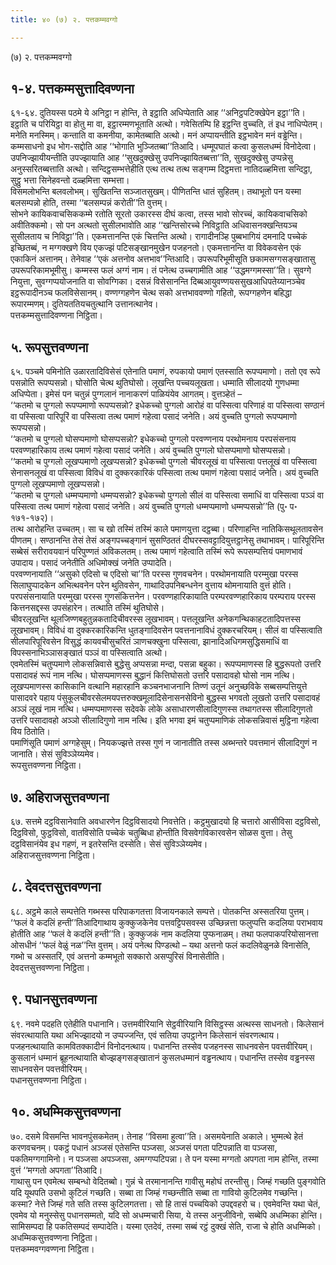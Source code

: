 ```yaml
---
title: ४० (७) २. पत्तकम्मवग्गो

---
```

(७) २. पत्तकम्मवग्गो  


## १-४. पत्तकम्मसुत्तादिवण्णना

६१-६४. दुतियस्स पठमे ये अनिट्ठा न होन्ति, ते इट्ठाति अधिप्पेताति आह ‘‘अनिट्ठपटिक्खेपेन इट्ठा’’ति। इट्ठाति च परियिट्ठा वा होतु मा वा, इट्ठारम्मणभूताति अत्थो। गवेसितम्पि हि इट्ठन्ति वुच्चति, तं इध नाधिप्पेतम्। मनेति मनस्मिम्। कन्ताति वा कमनीया, कामेतब्बाति अत्थो। मनं अप्पायन्तीति इट्ठभावेन मनं वड्ढेन्ति। कम्मसाधनो इध भोग-सद्दोति आह ‘‘भोगाति भुञ्जितब्बा’’तिआदि। धम्मूपघातं कत्वा कुसलधम्मं विनोदेत्वा। उपनिज्झायीयन्तीति उपज्झायाति आह ‘‘सुखदुक्खेसु उपनिज्झायितब्बत्ता’’ति, सुखदुक्खेसु उप्पन्नेसु अनुस्सरितब्बत्ताति अत्थो। सन्दिट्ठसम्भत्तेहीति एत्थ तत्थ तत्थ सङ्गम्म दिट्ठमत्ता नातिदळ्हमित्ता सन्दिट्ठा, सुट्ठु भत्ता सिनेहवन्तो दळ्हमित्ता सम्भत्ता।  
विसमलोभन्ति बलवलोभम्। सुखितन्ति सञ्जातसुखम्। पीणितन्ति धातं सुहितम्। तथाभूतो पन यस्मा बलसम्पन्नो होति, तस्मा ‘‘बलसम्पन्नं करोती’’ति वुत्तम्।  
सोभने कायिकवाचसिककम्मे रतोति सूरतो उकारस्स दीघं कत्वा, तस्स भावो सोरच्चं, कायिकवाचसिको अवीतिक्कमो। सो पन अत्थतो सुसीलभावोति आह ‘‘खन्तिसोरच्चे निविट्ठाति अधिवासनक्खन्तियञ्च सुसीलताय च निविट्ठा’’ति। एकमत्तानन्ति एकं चित्तन्ति अत्थो। रागादीनञ्हि पुब्बभागियं दमनादि पच्चेकं इच्छितब्बं, न मग्गक्खणे विय एकज्झं पटिसङ्खानमुखेन पजहनतो। एकमत्तानन्ति वा विवेकवसेन एकं एकाकिनं अत्तानम्। तेनेवाह ‘‘एकं अत्तनोव अत्तभाव’’न्तिआदि। उपरूपरिभूमीसूति छकामसग्गसङ्खातासु उपरूपरिकामभूमीसु। कम्मस्स फलं अग्गं नाम। तं पनेत्थ उच्चगामीति आह ‘‘उद्धमग्गमस्सा’’ति। सुवग्गे नियुत्ता, सुवग्गप्पयोजनाति वा सोवग्गिका। दसन्नं विसेसानन्ति दिब्बआयुवण्णयससुखआधिपतेय्यानञ्चेव इट्ठरूपादीनञ्च फलविसेसानम्। वण्णग्गहणेन चेत्थ सको अत्तभाववण्णो गहितो, रूपग्गहणेन बहिद्धा रूपारम्मणम्। दुतियततियचतुत्थानि उत्तानत्थानेव।  
पत्तकम्मसुत्तादिवण्णना निट्ठिता।  


## ५. रूपसुत्तवण्णना

६५. पञ्चमे पमिनोति उळारतादिविसेसं एतेनाति पमाणं, रुपकायो पमाणं एतस्साति रूपप्पमाणो। ततो एव रूपे पसन्नोति रूपप्पसन्नो। घोसोति चेत्थ थुतिघोसो। लूखन्ति पच्चयलूखता। धम्माति सीलादयो गुणधम्मा अधिप्पेता। इमेसं पन चतुन्नं पुग्गलानं नानाकरणं पाळियंयेव आगतम्। वुत्तञ्हेतं –  
‘‘कतमो च पुग्गलो रूपप्पमाणो रूपप्पसन्नो? इधेकच्चो पुग्गलो आरोहं वा पस्सित्वा परिणाहं वा पस्सित्वा सण्ठानं वा पस्सित्वा पारिपूरिं वा पस्सित्वा तत्थ पमाणं गहेत्वा पसादं जनेति। अयं वुच्चति पुग्गलो रूपप्पमाणो रूपप्पसन्नो।  
‘‘कतमो च पुग्गलो घोसप्पमाणो घोसप्पसन्नो? इधेकच्चो पुग्गलो परवण्णनाय परथोमनाय परपसंसनाय परवण्णहारिकाय तत्थ पमाणं गहेत्वा पसादं जनेति। अयं वुच्चति पुग्गलो घोसप्पमाणो घोसप्पसन्नो।  
‘‘कतमो च पुग्गलो लूखप्पमाणो लूखप्पसन्नो? इधेकच्चो पुग्गलो चीवरलूखं वा पस्सित्वा पत्तलूखं वा पस्सित्वा सेनासनलूखं वा पस्सित्वा विविधं वा दुक्करकारिकं पस्सित्वा तत्थ पमाणं गहेत्वा पसादं जनेति। अयं वुच्चति पुग्गलो लूखप्पमाणो लूखप्पसन्नो।  
‘‘कतमो च पुग्गलो धम्मप्पमाणो धम्मप्पसन्नो? इधेकच्चो पुग्गलो सीलं वा पस्सित्वा समाधिं वा पस्सित्वा पञ्ञं वा पस्सित्वा तत्थ पमाणं गहेत्वा पसादं जनेति। अयं वुच्चति पुग्गलो धम्मप्पमाणो धम्मप्पसन्नो’’ति (पु॰ प॰ १७१-१७२)।  
तत्थ आरोहन्ति उच्चतम्। सा च खो तस्मिं तस्मिं काले पमाणयुत्ता दट्ठब्बा। परिणाहन्ति नातिकिसथूलतावसेन पीणतम्। सण्ठानन्ति तेसं तेसं अङ्गपच्चङ्गानं सुसण्ठिततं दीघरस्सवट्टादियुत्तट्ठानेसु तथाभावम्। पारिपूरिन्ति सब्बेसं सरीरावयवानं परिपुण्णतं अविकलतम्। तत्थ पमाणं गहेत्वाति तस्मिं रूपे रूपसम्पत्तियं पमाणभावं उपादाय। पसादं जनेतीति अधिमोक्खं जनेति उप्पादेति।  
परवण्णनायाति ‘‘असुको एदिसो च एदिसो चा’’ति परस्स गुणवचनेन। परथोमनायाति परम्मुखा परस्स सिलाघुप्पादकेन अभित्थवनेन परेन थुतिवसेन, गाथादिउपनिबन्धनेन वुत्ताय थोमनायाति वुत्तं होति। परपसंसनायाति परम्मुखा परस्स गुणसंकित्तनेन। परवण्णहारिकायाति परम्परवण्णहारिकाय परम्पराय परस्स कित्तनसद्दस्स उपसंहारेन। तत्थाति तस्मिं थुतिघोसे।  
चीवरलूखन्ति थूलजिण्णबहुतुन्नकतादिचीवरस्स लूखभावम्। पत्तलूखन्ति अनेकगन्थिकाहटतादिपत्तस्स लूखभावम्। विविधं वा दुक्करकारिकन्ति धुतङ्गादिवसेन पवत्तनानाविधं दुक्करचरियम्। सीलं वा पस्सित्वाति सीलपारिपूरिवसेन विसुद्धं कायवचीसुचरितं ञाणचक्खुना पस्सित्वा, झानादिअधिगमसुद्धिसमाधिं वा विपस्सनाभिञ्ञासङ्खातं पञ्ञं वा पस्सित्वाति अत्थो।  
एवमेतस्मिं चतुप्पमाणे लोकसन्निवासे बुद्धेसु अप्पसन्ना मन्दा, पसन्ना बहुका। रूपप्पमाणस्स हि बुद्धरूपतो उत्तरि पसादावहं रूपं नाम नत्थि। घोसप्पमाणस्स बुद्धानं कित्तिघोसतो उत्तरि पसादावहो घोसो नाम नत्थि। लूखप्पमाणस्स कासिकानि वत्थानि महारहानि कञ्चनभाजनानि तिण्णं उतूनं अनुच्छविके सब्बसम्पत्तियुत्ते पासादवरे पहाय पंसुकूलचीवरसेलमयपत्तरुक्खमूलादिसेनासनसेविनो बुद्धस्स भगवतो लूखतो उत्तरि पसादावहं अञ्ञं लूखं नाम नत्थि। धम्मप्पमाणस्स सदेवके लोके असाधारणसीलादिगुणस्स तथागतस्स सीलादिगुणतो उत्तरि पसादावहो अञ्ञो सीलादिगुणो नाम नत्थि। इति भगवा इमं चतुप्पमाणिकं लोकसन्निवासं मुट्ठिना गहेत्वा विय ठितोति।  
पमाणिंसूति पमाणं अग्गहेसुम्। नियकज्झत्ते तस्स गुणं न जानातीति तस्स अब्भन्तरे पवत्तमानं सीलादिगुणं न जानाति। सेसं सुविञ्ञेय्यमेव।  
रूपसुत्तवण्णना निट्ठिता।  


## ७. अहिराजसुत्तवण्णना

६७. सत्तमे दट्ठविसानेवाति अवधारणेन दिट्ठविसादयो निवत्तेति। कट्ठमुखादयो हि चत्तारो आसीविसा दट्ठविसो, दिट्ठविसो, फुट्ठविसो, वातविसोति पच्चेकं चतुब्बिधा होन्तीति विसवेगविकारवसेन सोळस वुत्ता। तेसु दट्ठविसानंयेव इध गहणं, न इतरेसन्ति दस्सेति। सेसं सुविञ्ञेय्यमेव।  
अहिराजसुत्तवण्णना निट्ठिता।  


## ८. देवदत्तसुत्तवण्णना

६८. अट्ठमे काले सम्पत्तेति गब्भस्स परिपाकगतत्ता विजायनकाले सम्पत्ते। पोतकन्ति अस्सतरिया पुत्तम्। ‘‘फलं वे कदलिं हन्ती’’तिआदिगाथाय कुक्कुजकेनेव पत्तवट्टिपसवस्स उच्छिन्नत्ता फलुप्पत्ति कदलिया पराभवाय होतीति आह ‘‘फलं वे कदलिं हन्ती’’ति। कुक्कुजकं नाम कदलिया पुप्फनाळम्। तथा फलपाकपरियोसानत्ता ओसधीनं ‘‘फलं वेळुं नळ’’न्ति वुत्तम्। अयं पनेत्थ पिण्डत्थो – यथा अत्तनो फलं कदलिवेळुनळे विनासेति, गब्भो च अस्सतरिं, एवं अत्तनो कम्मभूतो सक्कारो असप्पुरिसं विनासेतीति।  
देवदत्तसुत्तवण्णना निट्ठिता।  


## ९. पधानसुत्तवण्णना

६९. नवमे पदहति एतेहीति पधानानि। उत्तमवीरियानि सेट्ठवीरियानि विसिट्ठस्स अत्थस्स साधनतो। किलेसानं संवरत्थायाति यथा अभिज्झादयो न उप्पज्जन्ति, एवं सतिया उपट्ठानेन किलेसानं संवरणत्थाय। पजहनत्थायाति कामवितक्कादीनं विनोदनत्थाय। पधानन्ति तस्सेव पजहनस्स साधनवसेन पवत्तवीरियम्। कुसलानं धम्मानं ब्रूहनत्थायाति बोज्झङ्गसङ्खातानं कुसलधम्मानं वड्ढनत्थाय। पधानन्ति तस्सेव वड्ढनस्स साधनवसेन पवत्तवीरियम्।  
पधानसुत्तवण्णना निट्ठिता।  


## १०. अधम्मिकसुत्तवण्णना

७०. दसमे विसमन्ति भावनपुंसकमेतम्। तेनाह ‘‘विसमा हुत्वा’’ति। असमयेनाति अकाले। भुम्मत्थे हेतं करणवचनम्। पकट्ठं पधानं अञ्जसं एतेसन्ति पञ्जसा, अञ्जसं पगता पटिपन्नाति वा पञ्जसा, पकतिमग्गगामिनो। न पञ्जसा अपञ्जसा, अमग्गप्पटिपन्ना। ते पन यस्मा मग्गतो अपगता नाम होन्ति, तस्मा वुत्तं ‘‘मग्गतो अपगता’’तिआदि।  
गाथासु पन एवमेत्थ सम्बन्धो वेदितब्बो। गुन्नं चे तरमानानन्ति गावीसु महोघं तरन्तीसु। जिम्हं गच्छति पुङ्गवोति यदि यूथपति उसभो कुटिलं गच्छति। सब्बा ता जिम्हं गच्छन्तीति सब्बा ता गावियो कुटिलमेव गच्छन्ति। कस्मा? नेत्ते जिम्हं गते सति तस्स कुटिलगतत्ता। सो हि तासं पच्चयिको उपद्दवहरो च। एवमेवन्ति यथा चेतं, एवमेव यो मनुस्सेसु पधानसम्मतो, यदि सो अधम्मचारी सिया, ये तस्स अनुजीविनो, सब्बेपि अधम्मिका होन्ति। सामिसम्पदा हि पकतिसम्पदं सम्पादेति। यस्मा एतदेवं, तस्मा सब्बं रट्ठं दुक्खं सेति, राजा चे होति अधम्मिको।  
अधम्मिकसुत्तवण्णना निट्ठिता।  
पत्तकम्मवग्गवण्णना निट्ठिता।  